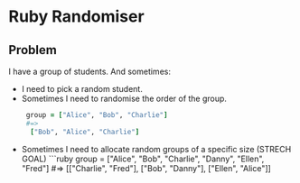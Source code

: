 # Ruby Randomiser

## Problem 
I have a group of students. And sometimes: 
- I need to pick a random student. 
- Sometimes I need to randomise the order of the group.
    ```ruby
     group = ["Alice", "Bob", "Charlie"]
     #=> 
      ["Bob", "Alice", "Charlie"]
    ```
- Sometimes I need to allocate random groups of a specific size (STRECH GOAL)
      ```ruby
     group = ["Alice", "Bob", "Charlie", "Danny", "Ellen", "Fred"]
     #=> 
      [["Charlie", "Fred"], ["Bob", "Danny"], ["Ellen", "Alice"]]
    ```